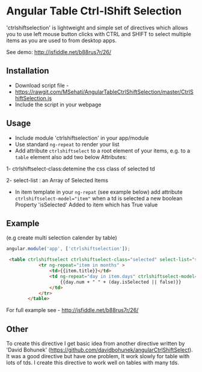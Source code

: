 Angular Table Ctrl-lShift Selection
======================

'ctrlshiftselection' is lightweight and simple set of directives which allows you to use left mouse button clicks with CTRL and SHIFT to select multiple items as you are used to from desktop apps.

See demo:
http://jsfiddle.net/b88rus7r/26/

Installation
------------

* Download  script file -
* https://rawgit.com/MSehati/AngularTableCtrlShiftSelection/master/CtrlShiftSelection.js
* Include the script in your webpage

Usage
-----

* Include module 'ctrlshiftselection' in your app/module
* Use standard ``ng-repeat`` to render your list
* Add  attribute ``ctrlshiftselect`` to a root element of your items, e.g. to a ``table`` element also add two below   Attributes:

 1- ctrlshiftselect-class:detemine the css class of selected td
 
 2- select-list : an Array of Selected Items 
* In item template in your ``ng-repat`` (see example below) add attribute ``ctrlshiftselect-model="item"`` 
  when a td is selected a new boolean Property 'isSelected' Added to item which has True value


Example
-------
(e.g create multi selection calender by table)
````javascript
angular.module('app', ['ctrlshiftselection']);
````

````html 
 <table ctrlshiftselect ctrlshiftselect-class="selected" select-list="selectedDayList" >            
            <tr ng-repeat="item in months" >
                <td>{{item.title}}</td>
                <td ng-repeat="day in item.days" ctrlshiftselect-model="day"  >
                    {{day.num + " " + (day.isSelected || false)}}
                </td>
            </tr>
        </table>
````

For full example see - http://jsfiddle.net/b88rus7r/26/

Other
-------
To create this directive I get basic idea from another directive written by 'David Bohunek' (https://github.com/davidbohunek/angularCtrlShiftSelect). 
It was a good directive but have one problem, It work slowly for table with lots of tds. I create this directive to work well on tables with many tds.

